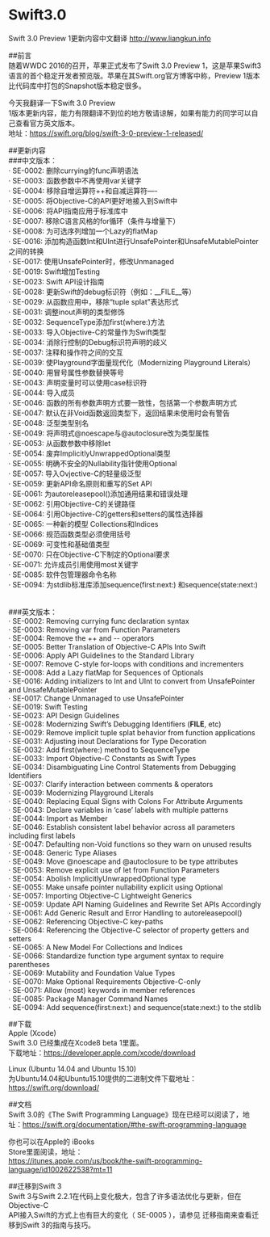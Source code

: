 # Swift3.0
Swift 3.0 Preview 1更新内容中文翻译 http://www.liangkun.info</br>

##前言</br>
随着WWDC 2016的召开，苹果正式发布了Swift 3.0 Preview 1，这是苹果Swift3语言的首个稳定开发者预览版。苹果在其Swift.org官方博客中称，Preview 1版本比代码库中打包的Snapshot版本稳定很多。</br>

今天我翻译一下Swift 3.0 Preview</br>
1版本更新内容，能力有限翻译不到位的地方敬请谅解，如果有能力的同学可以自己查看官方英文版本。</br>
地址：https://swift.org/blog/swift-3-0-preview-1-released/</br>

##更新内容</br>
###中文版本：</br>
·       SE-0002: 删除currying的func声明语法</br>
·       SE-0003: 函数参数中不再使用var关键字</br>
·       SE-0004: 移除自增运算符++和自减运算符—-</br>
·       SE-0005: 将Objective-C的API更好地接入到Swift中</br>
·       SE-0006: 将API指南应用于标准库中</br>
·       SE-0007: 移除C语言风格的for循环（条件与增量下）</br>
·       SE-0008: 为可选序列增加一个Lazy的flatMap</br>
·       SE-0016: 添加构造函数Int和UInt进行UnsafePointer和UnsafeMutablePointer之间的转换</br>
·       SE-0017: 使用UnsafePointer时，修改Unmanaged</br>
·       SE-0019: Swift增加Testing</br>
·       SE-0023: Swift API设计指南</br>
·       SE-0028: 更新Swift的debug标识符（例如：__FILE__等）</br>
·       SE-0029: 从函数应用中，移除“tuple splat”表达形式</br>
·       SE-0031: 调整inout声明的类型修饰</br>
·       SE-0032: SequenceType添加first(where:)方法</br>
·       SE-0033: 导入Objective-C的常量作为Swift类型</br>
·       SE-0034: 消除行控制的Debug标识符声明的歧义</br>
·       SE-0037: 注释和操作符之间的交互</br>
·       SE-0039: 使Playground字面量现代化（Modernizing Playground Literals）</br>
·       SE-0040: 用冒号属性参数替换等号</br>
·       SE-0043: 声明变量时可以使用case标识符</br>
·       SE-0044: 导入成员</br>
·       SE-0046: 函数的所有参数声明方式要一致性，包括第一个参数声明方式</br>
·       SE-0047: 默认在非Void函数返回类型下，返回结果未使用时会有警告</br>
·       SE-0048: 泛型类型别名</br>
·       SE-0049: 将声明式@noescape与@autoclosure改为类型属性</br>
·       SE-0053: 从函数参数中移除let</br>
·       SE-0054: 废弃ImplicitlyUnwrappedOptional类型</br>
·       SE-0055: 明确不安全的Nullability指针使用Optional</br>
·       SE-0057: 导入Ovjective-C的轻量级泛型</br>
·       SE-0059: 更新API命名原则和重写的Set API</br>
·       SE-0061: 为autoreleasepool()添加通用结果和错误处理</br>
·       SE-0062: 引用Objective-C的关键路径</br>
·       SE-0064: 引用Objective-C的getters和setters的属性选择器</br>
·       SE-0065: 一种新的模型 Collections和Indices</br>
·       SE-0066: 规范函数类型必须使用括号</br>
·       SE-0069: 可变性和基础值类型</br>
·       SE-0070: 只在Objective-C下制定的Optional要求</br>
·       SE-0071: 允许成员引用使用most关键字</br>
·       SE-0085: 软件包管理器命令名称</br>
·       SE-0094: 为stdlib标准库添加sequence(first:next:) 和sequence(state:next:)</br>
</br>
</br>
###英文版本：</br>
·       SE-0002: Removing currying func declaration syntax</br>
·       SE-0003: Removing var from Function Parameters</br>
·       SE-0004: Remove the ++ and -- operators</br>
·       SE-0005: Better Translation of Objective-C APIs Into Swift</br>
·       SE-0006: Apply API Guidelines to the Standard Library</br>
·       SE-0007: Remove C-style for-loops with conditions and incrementers</br>
·       SE-0008: Add a Lazy flatMap for Sequences of Optionals</br>
·       SE-0016: Adding initializers to Int and UInt to convert from UnsafePointer and UnsafeMutablePointer</br>
·       SE-0017: Change Unmanaged to use UnsafePointer</br>
·       SE-0019: Swift Testing</br>
·       SE-0023: API Design Guidelines</br>
·       SE-0028: Modernizing Swift’s Debugging Identifiers (__FILE__, etc)</br>
·       SE-0029: Remove implicit tuple splat behavior from function applications</br>
·       SE-0031: Adjusting inout Declarations for Type Decoration</br>
·       SE-0032: Add first(where:) method to SequenceType</br>
·       SE-0033: Import Objective-C Constants as Swift Types</br>
·       SE-0034: Disambiguating Line Control Statements from Debugging Identifiers</br>
·       SE-0037: Clarify interaction between comments & operators</br>
·       SE-0039: Modernizing Playground Literals</br>
·       SE-0040: Replacing Equal Signs with Colons For Attribute Arguments</br>
·       SE-0043: Declare variables in ‘case’ labels with multiple patterns</br>
·       SE-0044: Import as Member</br>
·       SE-0046: Establish consistent label behavior across all parameters including first labels</br>
·       SE-0047: Defaulting non-Void functions so they warn on unused results</br>
·       SE-0048: Generic Type Aliases</br>
·       SE-0049: Move @noescape and @autoclosure to be type attributes</br>
·       SE-0053: Remove explicit use of let from Function Parameters</br>
·       SE-0054: Abolish ImplicitlyUnwrappedOptional type</br>
·       SE-0055: Make unsafe pointer nullability explicit using Optional</br>
·       SE-0057: Importing Objective-C Lightweight Generics</br>
·       SE-0059: Update API Naming Guidelines and Rewrite Set APIs Accordingly</br>
·       SE-0061: Add Generic Result and Error Handling to autoreleasepool()</br>
·       SE-0062: Referencing Objective-C key-paths</br>
·       SE-0064: Referencing the Objective-C selector of property getters and setters</br>
·       SE-0065: A New Model For Collections and Indices</br>
·       SE-0066: Standardize function type argument syntax to require parentheses</br>
·       SE-0069: Mutability and Foundation Value Types</br>
·       SE-0070: Make Optional Requirements Objective-C-only</br>
·       SE-0071: Allow (most) keywords in member references</br>
·       SE-0085: Package Manager Command Names</br>
·       SE-0094: Add sequence(first:next:) and sequence(state:next:) to the stdlib</br>
 
 
##下载</br>
Apple (Xcode)</br>
Swift 3.0 已经集成在Xcode8 beta 1里面。</br>
下载地址：https://developer.apple.com/xcode/download</br>

Linux (Ubuntu 14.04 and Ubuntu 15.10)</br>
为Ubuntu14.04和Ubuntu15.10提供的二进制文件下载地址：</br>
https://swift.org/download/</br>

##文档</br>
Swift 3.0的《The Swift
Programming Language》现在已经可以阅读了，地址：https://swift.org/documentation/#the-swift-programming-language</br>

你也可以在Apple的 iBooks</br>
Store里面阅读，地址：</br>
https://itunes.apple.com/us/book/the-swift-programming-language/id1002622538?mt=11</br>


##迁移到Swift 3</br>
Swift 3与Swift 2.2.1在代码上变化极大，包含了许多语法优化与更新，但在Objective-C</br>
API接入Swift的方式上也有巨大的变化（ SE-0005 ），请参见 迁移指南来查看迁移到Swift 3的指南与技巧。</br>
